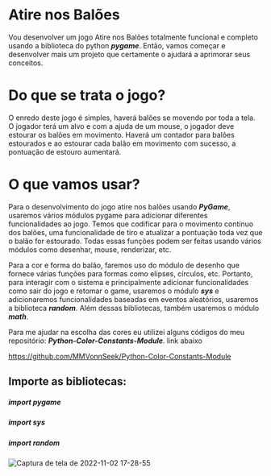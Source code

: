 # Atire nos Balões

Vou desenvolver um jogo Atire nos Balões totalmente funcional e completo usando a biblioteca do python **_pygame_**. Então, vamos começar e desenvolver mais um
projeto que certamente o ajudará a aprimorar seus conceitos.

# Do que se trata o jogo?

O enredo deste jogo é simples, haverá balões se movendo por toda a tela. O jogador terá um alvo e com a ajuda de um mouse, o jogador deve estourar os balões em movimento. Haverá um contador para balões estourados e ao estourar cada balão em movimento com sucesso, a pontuação de estouro aumentará.

# O que vamos usar?

Para o desenvolvimento do jogo atire nos balões usando **_PyGame_**, usaremos vários módulos pygame para adicionar diferentes funcionalidades ao jogo. Temos que codificar para o movimento contínuo dos balões, uma funcionalidade de tiro e atualizar a pontuação toda vez que o balão for estourado. Todas essas funções podem ser feitas usando vários módulos como desenhar, mouse, renderizar, etc.

Para a cor e forma do balão, faremos uso do módulo de desenho que fornece várias funções para formas como elipses, círculos, etc. Portanto, para interagir com o sistema e principalmente adicionar funcionalidades como sair do jogo e retomar o game, usaremos o módulo **_sys_** e adicionaremos funcionalidades baseadas em eventos aleatórios, usaremos a biblioteca **_random_**. Além dessas bibliotecas, também usaremos o módulo **_math_**.

Para me ajudar na escolha das cores eu utilizei alguns códigos do meu repositório: **_Python-Color-Constants-Module_**. link abaixo

https://github.com/MMVonnSeek/Python-Color-Constants-Module

## Importe as bibliotecas:

##### import pygame

##### import sys

##### import random

![Captura de tela de 2022-11-02 17-28-55](https://user-images.githubusercontent.com/89359847/199596130-4d39d6ef-9671-4247-8ea8-0927dfa8c6d6.png)
